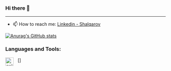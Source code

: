### Hi there 👋
---

- 📫 How to reach me: [Linkedin - Shalqarov](https://www.linkedin.com/in/shalqarov/)


[![Anurag's GitHub stats](https://github-readme-stats.vercel.app/api?username=Shalqarov)](https://github.com/anuraghazra/github-readme-stats)


### Languages and Tools:
[<img align="left" alt="golang" width="26px" src="[https://cdn.jsdelivr.net/gh/devicons/devicon/icons/vscode/vscode-original.svg](https://upload.wikimedia.org/wikipedia/commons/archive/0/05/20191207182211%21Go_Logo_Blue.svg)" style="padding-right:10px;" />]
<!--
**Shalqarov/Shalqarov** is a ✨ _special_ ✨ repository because its `README.md` (this file) appears on your GitHub profile.

Here are some ideas to get you started:

- 🔭 I’m currently working on ...
- 🌱 I’m currently learning ...
- 👯 I’m looking to collaborate on ...
- 🤔 I’m looking for help with ...
- 💬 Ask me about ...

- 😄 Pronouns: ...
- ⚡ Fun fact: ...
-->

